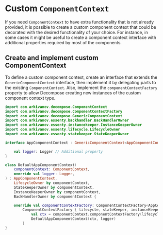 # Custom `ComponentContext`

If you need `ComponentContext` to have extra functionality that is not already provided, it is possible to create a custom component context that could be decorated with the desired functionality of your choice. For instance, in some cases it might be useful to create a component context interface with additional properties required by most of the components.

## Create and implement custom ComponentContext

To define a custom component context, create an interface that extends the `GenericComponentContext` interface, then implement it by delegating parts to the existing `ComponentContext`. Also, implement the `componentContextFactory` property to allow Decompose creating new instances of the custom component context type.

```kotlin
import com.arkivanov.decompose.ComponentContext
import com.arkivanov.decompose.ComponentContextFactory
import com.arkivanov.decompose.GenericComponentContext
import com.arkivanov.essenty.backhandler.BackHandlerOwner
import com.arkivanov.essenty.instancekeeper.InstanceKeeperOwner
import com.arkivanov.essenty.lifecycle.LifecycleOwner
import com.arkivanov.essenty.statekeeper.StateKeeperOwner

interface AppComponentContext : GenericComponentContext<AppComponentContext> {

    val logger: Logger // Additional property
}

class DefaultAppComponentContext(
    componentContext: ComponentContext,
    override val logger: Logger,
) : AppComponentContext,
    LifecycleOwner by componentContext,
    StateKeeperOwner by componentContext,
    InstanceKeeperOwner by componentContext,
    BackHandlerOwner by componentContext {

    override val componentContextFactory: ComponentContextFactory<AppComponentContext> =
        ComponentContextFactory { lifecycle, stateKeeper, instanceKeeper, backHandler ->
            val ctx = componentContext.componentContextFactory(lifecycle, stateKeeper, instanceKeeper, backHandler)
            DefaultAppComponentContext(ctx, logger)
        }
}
```
